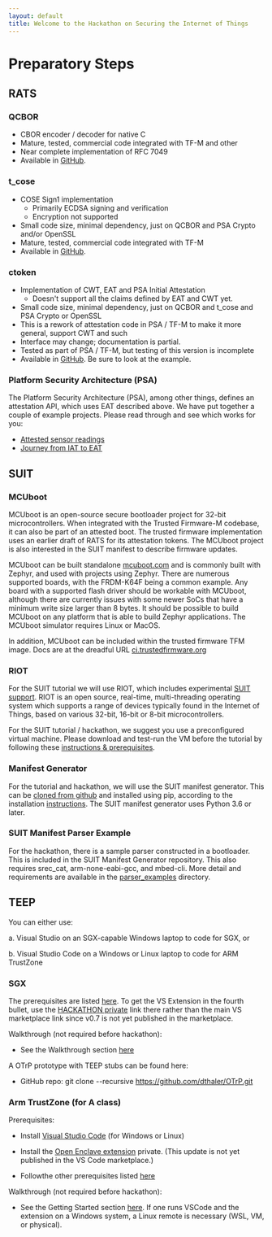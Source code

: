 ```yaml
---
layout: default
title: Welcome to the Hackathon on Securing the Internet of Things
---
```


# Preparatory Steps

## RATS

### QCBOR
 *  CBOR encoder / decoder for native C
 *  Mature, tested, commercial code integrated with TF-M and other
 *  Near complete implementation of RFC 7049
 *  Available in [GitHub](https://github.com/laurencelundblade/QCBOR).

### t_cose
 *  COSE Sign1 implementation
     *  Primarily ECDSA signing and verification
     *  Encryption not supported
 *  Small code size, minimal dependency, just on QCBOR and PSA Crypto and/or OpenSSL
 *  Mature, tested, commercial code integrated with TF-M
 *  Available in [GitHub](https://github.com/laurencelundblade/t_cose).

### ctoken
 *  Implementation of CWT, EAT and PSA Initial Attestation 
     *  Doesn't support all the claims defined by EAT and CWT yet.
 *  Small code size, minimal dependency, just on QCBOR and t_cose and PSA Crypto or OpenSSL
 *  This is a rework of attestation code in PSA / TF-M to make it more general, support CWT and such
 *  Interface may change; documentation is partial.
 *  Tested as part of PSA / TF-M, but testing of this version is incomplete
 *  Available in [GitHub](https://github.com/laurencelundblade/ctoken). Be sure to look at the example.

### Platform Security Architecture (PSA)
The Platform Security Architecture (PSA), among other things, defines an attestation API, which uses EAT 
described above.  We have put together a couple of example projects. Please read through and see which
works for you:

 * [Attested sensor readings](https://hackmd.io/7d9Ym-w-ScqC0oQp9ji4lQ?view#Attested-sensor-readings)
 * [Journey from IAT to EAT](https://hackmd.io/7d9Ym-w-ScqC0oQp9ji4lQ?view#From-IAT-to-EAT)

## SUIT

### MCUboot

MCUboot is an open-source secure bootloader project for 32-bit microcontrollers. When
integrated with the Trusted Firmware-M codebase, it can also be part of an attested
boot. The trusted firmware implementation uses an earlier draft of RATS for its
attestation tokens. The MCUboot project is also interested in the SUIT manifest to
describe firmware updates.

MCUboot can be built standalone
[mcuboot.com](https://mcuboot.com/mcuboot/readme-zephyr.html) and is
commonly built with Zephyr, and used with projects using Zephyr. There are
numerous supported boards, with the FRDM-K64F being a common example. Any
board with a supported flash driver should be workable with MCUboot,
although there are currently issues with some newer SoCs that have a
minimum write size larger than 8 bytes. It should be possible to build
MCUboot on any platform that is able to build Zephyr applications. The
MCUboot simulator requires Linux or MacOS.

In addition, MCUboot can be included within the trusted firmware TFM image. Docs are
at the dreadful URL
[ci.trustedfirmware.org](https://ci.trustedfirmware.org/job/tf-m-build-test-nightly/lastSuccessfulBuild/artifact/build-docs/tf-m_documents/install/doc/user_guide/html/index.html)

### RIOT

For the SUIT tutorial we will use RIOT, which includes experimental [SUIT support](https://github.com/RIOT-OS/RIOT/tree/master/examples/suit_update).
RIOT is an open source, real-time, multi-threading operating system
which supports a range of devices typically found in the Internet of Things,
based on various 32-bit, 16-bit or 8-bit microcontrollers.

For the SUIT tutorial / hackathon, we suggest you use a preconfigured virtual
machine.
Please download and test-run the VM before the tutorial by following these [instructions & prerequisites](https://github.com/future-proof-iot/RIOT/wiki/SUIT-Tutorial-and-Hackathon-Berlin-2020).

### Manifest Generator

For the tutorial and hackathon, we will use the SUIT manifest generator. This can be [cloned from github](https://github.com/ARMmbed/suit-manifest-generator) and installed using pip, according to the installation [instructions](https://github.com/ARMmbed/suit-manifest-generator#installing). The SUIT manifest generator uses Python 3.6 or later.

### SUIT Manifest Parser Example

For the hackathon, there is a sample parser constructed in a bootloader. This is included in the SUIT Manifest Generator repository. This also requires srec_cat, arm-none-eabi-gcc, and mbed-cli. More detail and requirements are available in the [parser_examples](https://github.com/ARMmbed/suit-manifest-generator/tree/master/parser_examples) directory.

## TEEP

You can either use:

a. Visual Studio on an SGX-capable Windows laptop to code for SGX, or

b. Visual Studio Code on a Windows or Linux laptop to code for ARM TrustZone

### SGX

The prerequisites are listed [here](https://github.com/dthaler/openenclave/blob/feature.vsextension/new_platforms/docs/VisualStudioWindows.md).  To get the VS Extension in the fourth bullet, use the [HACKATHON private](https://1drv.ms/u/s!Aqj-Bj9PNivcnu9rlOlmiAVZz-jOtg?e=QlcO7t) link there rather than the main VS marketplace link since v0.7 is not yet published in the marketplace.

Walkthrough (not required before hackathon):

* See the Walkthrough section [here](https://github.com/dthaler/openenclave/blob/feature.vsextension/new_platforms/docs/VisualStudioWindows.)

A OTrP prototype with TEEP stubs can be found here:

* GitHub repo: git clone --recursive https://github.com/dthaler/OTrP.git

### Arm TrustZone (for A class)

Prerequisites:

* Install [Visual Studio Code](https://code.visualstudio.com/Download) (for Windows or Linux)

* Install the [Open Enclave extension](https://1drv.ms/u/s!Aqj-Bj9PNivcnu9t-U5vieHQZvzsog?e=3zp70h) private.
  (This update is not yet published in the VS Code marketplace.)

* Followthe other prerequisites listed [here](https://marketplace.visualstudio.com/items?itemName=ms-iot.msiot-vscode-openenclave#requirements)

Walkthrough (not required before hackathon):

* See the Getting Started section [here](https://marketplace.visualstudio.com/items?itemName=ms-iot.msiot-vscode-openenclave).
  If one runs VSCode and the extension on a Windows system, a Linux remote is necessary (WSL, VM, or physical).
